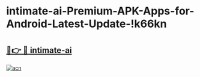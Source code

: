# intimate-ai-Premium-APK-Apps-for-Android-Latest-Update-!k66kn

# <h2><a href="https://4zfu5h.esa.edu.pl?title=intimate-ai&ref=k66kn">🔗👉 🔴 intimate-ai</a></h2>

[![acn](https://github.com/user-attachments/assets/0f9c940e-d8b0-45ae-aac7-cd30a18b3e1c)](https://4zfu5h.esa.edu.pl?title=intimate-ai&ref=k66kn)

